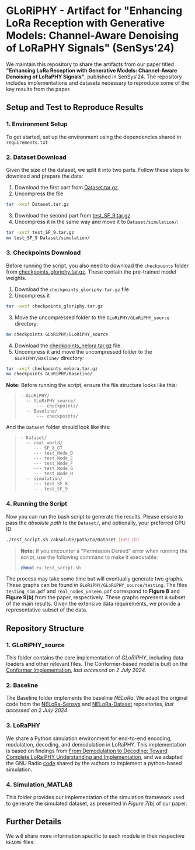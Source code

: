 # GLoRiPHY - Artifact for "Enhancing LoRa Reception with Generative Models: Channel-Aware Denoising of LoRaPHY Signals" (SenSys'24)

We maintain this repository to share the artifacts from our paper titled **"Enhancing LoRa Reception with Generative Models: Channel-Aware Denoising of LoRaPHY Signals"**, published in SenSys'24. The repository includes implementations and datasets necessary to reproduce some of the key results from the paper.

## Setup and Test to Reproduce Results

### 1. Environment Setup
To get started, set up the environment using the dependencies shared in `requirements.txt`

### 2. Dataset Download
Given the size of the dataset, we split it into two parts. Follow these steps to download and prepare the data:

1. Download the first part from [Dataset.tar.gz](https://drive.google.com/file/d/1GG1llA4EEPRPYk-kzCheMH918EOK6Oxu/view?usp=share_link).
2. Uncompress the file
```bash
tar -xvzf Dataset.tar.gz
```
3. Download the second part from [test_SF_9.tar.gz](https://drive.google.com/file/d/1zo6f_Tu907BzBThTrA1Cz68MEkZQxkWF/view?usp=share_link).
4. Uncompress it in the same way and move it to ```Dataset/simulation/```:
```bash
tar -xvzf test_SF_9.tar.gz
mv test_SF_9 Dataset/simulation/
```
### 3. Checkpoints Download
Before running the script, you also need to download the ```checkpoints``` folder from [checkpoints_gloriphy.tar.gz](https://drive.google.com/file/d/1OHo4wR2lN6_T0rTOzv-os4mySRGWZ75m/view?usp=share_link). These contain the pre-trained model weights.
1. Download the ```checkpoints_gloriphy.tar.gz``` file.
2. Uncompress it 
```bash
tar -xvzf checkpoints_gloriphy.tar.gz
```
3. Move the uncompressed folder to the ```GLoRiPHY/GLoRiPHY_source``` directory:
```bash
mv checkpoints GLoRiPHY/GLoRiPHY_source
```
4. Download the [checkpoints_nelora.tar.gz](https://drive.google.com/file/d/1BdM1v3CVF10VFWurLquNKmMpoV6gJaAh/view?usp=sharing) file.
5. Uncompress it and move the uncompressed folder to the ```GLoRiPHY/Basline/``` directory:
```bash
tar -xvzf checkpoints_nelora.tar.gz
mv checkpoints GLoRiPHY/Baseline/
```

**Note:** Before running the script, ensure the file structure looks like this:
>
> ```
> - GLoRiPHY/
>   -- GLoRiPHY_source/
>       --- checkpoints/
>   -- Baseline/
>       --- checkpoints/
> ```
>
And the ```Dataset``` folder should look like this:
>
> ```
> - Dataset/
>   -- real_world/
>      --- SF_8_GT
>      --- test_Node_D
>      --- test_Node_E
>      --- test_Node_F
>      --- test_Node_G
>      --- test_Node_H
>   -- simulation/
>      --- test_SF_8
>      --- test_SF_9
> ```


### 4. Running the Script
Now you can run the bash script to generate the results. Please ensure to pass the *absolute path* to the `Dataset/`, and optionally, your preferred GPU ID:

```bash
./test_script.sh /absolute/path/to/Dataset [GPU_ID]
```

> **Note:** If you encounter a "Permission Denied" error when running the script, use the following command to make it executable:
>```bash
>chmod +x test_script.sh
>```

The process may take some time but will eventually generate two graphs. These graphs can be found in `GLoRiPHY/GLoRiPHY_source/testing`. The files `testing_sim.pdf` and `real_nodes_unseen.pdf` correspond to **Figure 8** and **Figure 9(b)** from the paper, respectively. These graphs represent a subset of the main results. Given the extensive data requirements, we provide a representative subset of the data.

## Repository Structure
### 1. GLoRiPHY_source
This folder contains the core implementation of *GLoRiPHY*, including data loaders and other relevant files. The Conformer-based model is built on the [Conformer Implementation](https://github.com/sooftware/conformer), *last accessed on 2 July 2024*.

### 2. Baseline
The Baseline folder implements the baseline *NELoRa*. We adapt the original code from the [NELoRa-Sensys](https://github.com/hanqingguo/NELoRa-Sensys) and [NELoRa-Dataset](https://github.com/daibiaoxuwu/NeLoRa_Dataset) repositories, *last accessed on 2 July 2024*.

### 3. LoRaPHY
We share a Python simulation environment for end-to-end encoding, modulation, decoding, and demodulation in LoRaPHY. This implementation is based on findings from [From Demodulation to Decoding: Toward Complete LoRa PHY Understanding and Implementation](https://dl.acm.org/doi/10.1145/3546869), and we adapted the GNU Radio [code](https://github.com/jkadbear/gr-lora) shared by the authors to implement a python-based simulation.

### 4. Simulation_MATLAB
This folder provides our implementation of the simulation framework used to generate the simulated dataset, as presented in *Figure 7(b)* of our paper.

## Further Details
We will share more information specific to each module in their respective ```README``` files.
